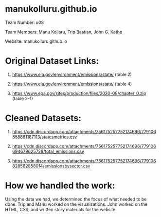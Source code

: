# manukolluru.github.io

 Team Number: u08

 Team Members: Manu Kollaru, Trip Bastian, John G. Kathe

 Website: manukolluru.github.io

# Original Dataset Links:
1) https://www.eia.gov/environment/emissions/state/ (table 2)

2. https://www.eia.gov/environment/emissions/state/ (table 4)

3) https://www.epa.gov/sites/production/files/2020-08/chapter_0.zip (table 2-1)

# Cleaned Datasets:

1) https://cdn.discordapp.com/attachments/756175257752174696/779106658861187113/statesmetrics.csv

2) https://cdn.discordapp.com/attachments/756175257752174696/779106694679625728/total_emissions.csv

3) https://cdn.discordapp.com/attachments/756175257752174696/779106828562858014/emissionsbysector.csv

# How we handled the work: 
Using the data we had, we determined the focus of what needed to be done.  Trip and Manu worked on the visualizations.  John worked on the HTML, CSS, and written story materials for the website.
